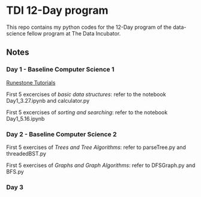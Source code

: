 # TDI 12-Day program

This repo contains my python codes for the 12-Day program of the data-science fellow program at The Data Incubator.

## Notes

### Day 1 - Baseline Computer Science 1

[Runestone Tutorials](https://runestone.academy/runestone/static/pythonds/index.html)

First 5 excercises of *basic data structures*: refer to the notebook Day1_3.27.ipynb and calculator.py

First 5 excercises of *sorting and searching*: refer to the notebook Day1_5.16.ipynb

### Day 2 - Baseline Computer Science 2

First 5 exercises of *Trees and Tree Algorithms*: refer to parseTree.py and threadedBST.py

First 5 exercises of *Graphs and Graph Algorithms*: refer to DFSGraph.py and BFS.py

### Day 3